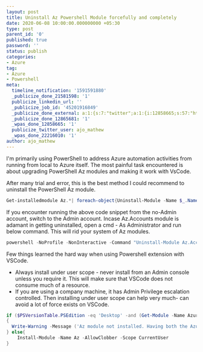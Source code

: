 ```yaml
---
layout: post
title: Uninstall Az Powershell Module forcefully and completely
date: 2020-06-08 10:00:00.000000000 +05:30
type: post
parent_id: '0'
published: true
password: ''
status: publish
categories:
- Azure
tag:
- Azure
- Powershell
meta:
  timeline_notification: '1591591880'
  _publicize_done_21581598: '1'
  publicize_linkedin_url: ''
  _publicize_job_id: '45201916849'
  _publicize_done_external: a:1:{s:7:"twitter";a:1:{i:12858665;s:57:"https://twitter.com/ajo_mathew/status/1269854505111347200";}}
  _publicize_done_12865681: '1'
  _wpas_done_12858665: '1'
  publicize_twitter_user: ajo_mathew
  _wpas_done_22216010: '1'
author: ajo_mathew
---
```


I'm primarily using PowerShell to address Azure automation activities from running from local to Azure itself. The most painful task encountered is about upgrading PowerShell Az modules and making it work with VsCode.


After many trial and error, this is the best method I could recommend to uninstall the PowerShell Az module.

``` powershell
Get-installedmodule Az.*| foreach-object{Uninstall-Module -Name $_.Name -Verbose -AllVersions -force}
```

If you encounter running the above code snippet from the no-Admin account, switch to the Admin account. Incase Az.Accounts module is adamant in getting uninstalled, open a cmd - As Administrator and run below command. This will rid your system of Az modules.

``` powershell
powershell -NoProfile -NonInteractive -Command "Uninstall-Module Az.Accounts"
```
Few things learned the hard way when using Powershell extension with VSCode.

- Always install under user scope - never install from an Admin console unless you require it. This will make sure that VSCode does not consume much of a resource.
- If you are using a company machine, it has Admin Privilege escalation controlled. Then installing under user scope can help very much- can avoid a lot of force exists on VSCode.

``` powershell
if ($PSVersionTable.PSEdition -eq 'Desktop' -and (Get-Module -Name AzureRM -ListAvailable))
{
  Write-Warning -Message ('Az module not installed. Having both the AzureRM and ' +'Az modules installed at the same time is not supported.')
} else{
    Install-Module -Name Az -AllowClobber -Scope CurrentUser
}
  ```
